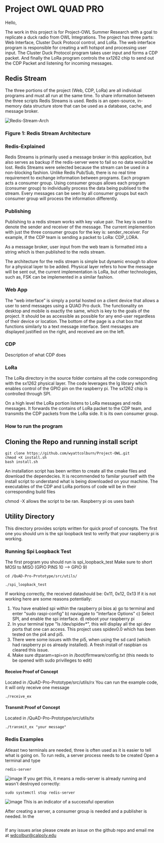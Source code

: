 # Project OWL QUAD PRO

Hello,

The work in this project is for Project-OWL Summer Research with a goal to replicate a duck radio from OWL Integrations. The project has three parts: Web Interface, Cluster Duck Protocol control, and LoRa. The web interface program is responsible for creating a wifi hotspot and processing user input. The Cluster Duck Protocol program takes user input and forms a CDP packet. And finally the LoRa program controls the sx1262 chip to send out the CDP Packet and listening for incoming messages. 

## Redis Stream

The three portions of the project (Web, CDP, LoRa) are all individual programs and must all run at the same time. To share information between the three scripts Redis Streams is used. Redis is an open-source, in-memory data structure store that can be used as a database, cache, and message broker.

![Redis-Stream-Arch](https://github.com/user-attachments/assets/f8cb6003-cf7f-421f-adc2-c0d5ab0054d0)
### Figure 1: Redis Stream Architecture

### Redis-Explained
Redis Streams is primarily used a message broker in this application, but also serves as backup if the redis-server were to fail so no data would be lost. Redis Streams were selected because the stream can be used in a non-blocking fashion. Unlike Redis Pub/Sub, there is no real time requirement to exchange information between programs. Each program acts a consumer group. Using consumer groups allows each program (consumer group) to individually process the data being publised to the stream. Every messages can be seen by all consumer groups but each consumer group will process the information differently. 

### Publishing
Publishing to a redis stream works with key value pair. The key is used to denote the sender and receiver of the message. The current implemention with just the three consumer groups for the key is: sender_receiver. For example, if the CDP team is sending a packet to LoRa: CDP_LORA.



As a message broker, user input from the web team is formatted into a string which is then published to the redis stream. 

The architecture for the redis stream is simple but dynamic enough to allow for a physical layer to be added. Physical layer refers to how the message will be sent out, the current implementation is LoRa, but other technologies, such as, FSK can be implemented in a similar fashion. 

### Web App
The “web interface” is simply a portal hosted on a client device that allows a user to send messages using a QUAD Pro duck. The functionality on desktop and mobile is exactly the same, which is key to the goals of the project. It should be as accessible as possible for any end-user regardless of their device or location. The bottom of the page is a chat box that functions similarly to a text message interface. Sent messages are displayed justified on the right, and received are on the left.

### CDP 
Description of what CDP does


### LoRa
The LoRa directory in the source folder contains all the code corresponding with the sx1262 physical layer. The code leverages the lg library which enables control of the GPIO pin on the raspberry pi. The sx1262 chip is controlled through SPI. 

On a high level the LoRa portion listens to LoRa messages and redis messages. It forwards the contains of LoRa packet to the CDP team, and transmits the CDP packets from the LoRa side. It is its own consumer group.

### How to run the program




## Cloning the Repo and running install script
```
git clone https://github.com/wyattcolburn/Project-OWL.git
chmod +X install.sh
bash install.sh
```
An installation script has been written to create all the cmake files and download the dependecies. It is recommended to familar yourself with the install script to understand what is being downloaded on your machine. The executables of the CDP and LoRa portions of code will be in their corresponding build files

chmod -X allows the script to be ran. Raspberry pi os uses bash

## Utility Directory
This directory provides scripts written for quick proof of concepts. The first one you should urn is the spi loopback test to verify that your raspberry pi is working.

### Running Spi Loopback Test
 The first program you should run is spi_loopback_test
 Make sure to short MOSI to MISO (GPIO PINS 10 --> GPIO 9)
 ```
 cd /QuAD-Pro-Prototype/src/utils/

./spi_loopback_test

```
If working correctly, the received datashould be: 0x11, 0x12, 0x13
If it is not working here are some reasons potentially:

1) You have enabled spi within the raspberry pi bios
       a) go to terminal and enter "sudo raspi-config"
       b) naviagate to "Interface Options"
       c) Select SPI, and enable the spi interface.
       d) reboot your raspberry pi
2) In your terminal type "ls /dev/spidev*", this will display all the spi dev ports that one can access. This project uses spidev0.0 which has been tested on the pi4 and pi5. 
3) There were some issues with the pi5, when using the sd card (which had raspberry pi os already installed). A fresh install of raspbian os cleared this issue.
4) Make sure dtparam=spi=on in /boot/firmware/config.txt (this needs to be opened with sudo privilleges to edit)

#### Receive Proof of Concept
Located in /QuAD-Pro-Prototype/src/utils/rx
You can run the example code, it will only receive one message
```
./receive_ex
```

#### Transmit Proof of Concept
Located in /QuAD-Pro-Prototype/src/utils/tx
```
./transmit_ex "your message"
```

### Redis Examples
Atleast two terminals are needed, three is often used as it is easier to tell what is going on. 
To run redis, a server process needs to be created Open a terminal and type 

```
redis-server
```
![image](https://github.com/user-attachments/assets/7333c1d8-e8d6-4705-bfac-a7b6a977121b)
If you get this, it means a redis-server is already running and wasn't destroyed correctly: 

```
sudo systemctl stop redis-server
```
![image](https://github.com/user-attachments/assets/bb894aa9-6893-4bed-94b6-7a3cd74dc797)
This is an indicator of a successful operation

After creating a server, a consumer group is needed and a publisher is needed. In the 


```

```

If any issues arise please create an issue on the github repo and email me at 
wdcolbur@calpoly.edu

